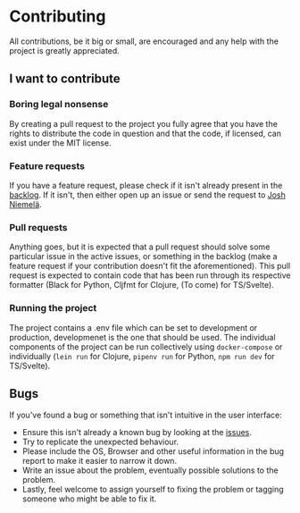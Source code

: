 # Contributing

All contributions, be it big or small, are encouraged and any help with the project is greatly appreciated.

## I want to contribute
### Boring legal nonsense
By creating a pull request to the project you fully agree that you have the rights to distribute the code in question and that the code, if licensed, can exist under the MIT license.
### Feature requests
If you have a feature request, please check if it isn't already present in the [backlog](https://github.com/users/joshniemela/projects/5). If it isn't, then either open up an issue or send the request to [Josh Niemelä](mailto:josh@jniemela.dk).
### Pull requests
Anything goes, but it is expected that a pull request should solve some particular issue in the active issues, or something in the backlog (make a feature request if your contribution doesn't fit the aforementioned). This pull request is expected to contain code that has been run through its respective formatter (Black for Python, Cljfmt for Clojure, (To come) for TS/Svelte).

### Running the project
The project contains a .env file which can be set to development or production, developmenet is the one that should be used. The individual components of the project can be run collectively using `docker-compose` or individually (`lein run` for Clojure, `pipenv run` for Python, `npm run dev` for TS/Svelte).

## Bugs
If you've found a bug or something that isn't intuitive in the user interface:
* Ensure this isn't already a known bug by looking at the [issues](https://github.com/joshniemela/disproject/issues).
* Try to replicate the unexpected behaviour.
* Please include the OS, Browser and other useful information in the bug report to make it easier to narrow it down.
* Write an issue about the problem, eventually possible solutions to the problem.
* Lastly, feel welcome to assign yourself to fixing the problem or tagging someone who might be able to fix it.

